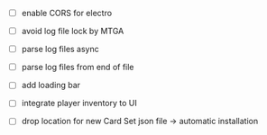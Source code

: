 - [ ] enable CORS for electro
- [ ] avoid log file lock by MTGA
- [ ] parse log files async
- [ ] parse log files from end of file
- [ ] add loading bar
- [ ] integrate player inventory to UI

- [ ] drop location for new Card Set json file -> automatic installation